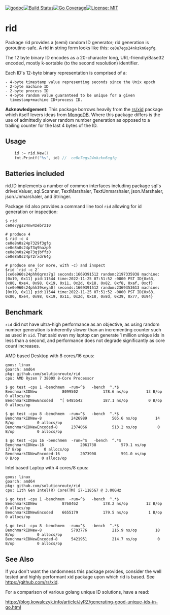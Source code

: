 [![godoc](http://img.shields.io/badge/godev-reference-blue.svg?style=flat)](https://pkg.go.dev/github.com/solutionroute/rid?tab=doc)[![Build Status](https://travis-ci.org/solutionroute/rid.svg?branch=master)](https://travis-ci.org/solutionroute/rid)[![Go Coverage](https://img.shields.io/badge/coverage-98.3%25-brightgreen.svg?style=flat)](http://gocover.io/github.com/solutionroute/rid)[![License: MIT](https://img.shields.io/badge/License-MIT-yellow.svg)](https://opensource.org/licenses/MIT)

# rid

Package rid provides a (semi) random ID generator; rid generation is
goroutine-safe. A rid in string form looks like this: `ce0e7egs24nkzkn6egfg`.

The 12 byte binary ID encodes as a 20-character long, URL-friendly/Base32
encoded, mostly k-sortable (to the second resolution) identifier.

Each ID's 12-byte binary representation is comprised of a:

    - 4-byte timestamp value representing seconds since the Unix epoch
    - 2-byte machine ID
    - 2-byte process ID
    - 4-byte random value guaranteed to be unique for a given 
      timestamp+machine ID+process ID.

**Acknowledgement**: This package borrows heavily from the
[rs/xid](https://github.com/rs/xid) package which itself levers ideas from
[MongoDB](https://docs.mongodb.com/manual/reference/method/ObjectId/). Where
this package differs is the use of admittedly slower random number generation
as opposed to a trailing counter for the last 4 bytes of the ID.

## Usage

```go
    id := rid.New()
    fmt.Printf("%s", id) //  ce0e7egs24nkzkn6egfg
```

## Batteries included

rid.ID implements a number of common interfaces including package sql's
driver.Valuer, sql.Scanner, TextMarshaler, TextUnmarshaler, json.Marshaler,
json.Unmarshaler, and Stringer.

Package rid also provides a command line tool `rid` allowing for id generation
or inspection:

    $ rid
    ce0e7ygs24nw4zebrz10

    # produce 4
    $ rid -c 4
    ce0e8n0s24p7329f3gfg
    ce0e8n0s24p73q9hazp0
    ce0e8n0s24p73qjbffz0
    ce0e8n0s24p72rxdr64g

    # produce one (or more, with -c) and inspect
    $rid `rid -c 2`
    [ce0e960s24phh0qrnz7g] seconds:1669391512 random:2197335938 machine:[0x19, 0x11] pid:11544 time:2022-11-25 07:51:52 -0800 PST ID{0x63, 0x80, 0xe4, 0x98, 0x19, 0x11, 0x2d, 0x18, 0x82, 0xf8, 0xaf, 0xcf}
    [ce0e960s24phh39seya0] seconds:1669391512 random:2369353613 machine:[0x19, 0x11] pid:11544 time:2022-11-25 07:51:52 -0800 PST ID{0x63, 0x80, 0xe4, 0x98, 0x19, 0x11, 0x2d, 0x18, 0x8d, 0x39, 0x77, 0x94}

## Benchmark

`rid` did not have ultra-high performance as an objective, as using random number
generation is inherently slower than an incrementing counter such as used in
`xid`. That said even my laptop can generate 1 million unique ids in less than a
second, and performance does not degrade significantly as core count increases.

AMD based Desktop with 8 cores/16 cpus:

    goos: linux
    goarch: amd64
    pkg: github.com/solutionroute/rid
    cpu: AMD Ryzen 7 3800X 8-Core Processor             

    $ go test -cpu 1 -benchmem  -run=^$   -bench  ^.*$
    BenchmarkIDNew        	 8099502	       178.6 ns/op	      13 B/op	       0 allocs/op
    BenchmarkIDNewEncoded 	^[ 6485542	       187.1 ns/op	       0 B/op	       0 allocs/op

    $ go test -cpu 8 -benchmem  -run=^$   -bench  ^.*$
    BenchmarkIDNew-8          	 2426989	       505.6 ns/op	      14 B/op	       0 allocs/op
    BenchmarkIDNewEncoded-8   	 2374066	       513.2 ns/op	       0 B/op	       0 allocs/op

    $ go test -cpu 16 -benchmem  -run=^$   -bench  ^.*$
    BenchmarkIDNew-16           	 2061738	       579.1 ns/op	      17 B/op	       0 allocs/op
    BenchmarkIDNewEncoded-16    	 2073908	       591.0 ns/op	       0 B/op	       0 allocs/op

Intel based Laptop with 4 cores/8 cpus:

    goos: linux
    goarch: amd64
    pkg: github.com/solutionroute/rid
    cpu: 11th Gen Intel(R) Core(TM) i7-1185G7 @ 3.00GHz

    $ go test -cpu 1 -benchmem  -run=^$   -bench  ^.*$ 
    BenchmarkIDNew        	 8768462	       178.2 ns/op	      12 B/op	       0 allocs/op
    BenchmarkIDNewEncoded 	 6655179	       179.5 ns/op	       1 B/op	       0 allocs/op

    $ go test -cpu 8 -benchmem  -run=^$   -bench  ^.*$ 
    BenchmarkIDNew-8          	 5793776	       216.9 ns/op	      18 B/op	       0 allocs/op
    BenchmarkIDNewEncoded-8   	 5421951	       214.7 ns/op	       0 B/op	       0 allocs/op

## See Also

If you don't want the randomness this package provides, consider the well
tested and highly performant xid package upon which rid is based. See
https://github.com/rs/xid.

For a comparison of various golang unique ID solutions, have a read:

https://blog.kowalczyk.info/article/JyRZ/generating-good-unique-ids-in-go.html


